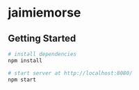 # jaimiemorse

## Getting Started

``` bash
# install dependencies
npm install

# start server at http://localhost:8080/
npm start
```
